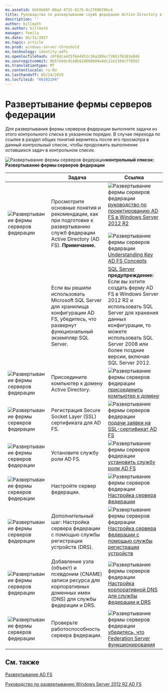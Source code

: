```yaml
---
ms.assetid: bbb5b68f-00ad-4715-8176-0c2769b706c4
title: Руководство по развертыванию служб федерации Active Directory в Windows Server 2012 R2
description: ''
author: billmath
ms.author: billmath
manager: femila
ms.date: 05/31/2017
ms.topic: article
ms.prod: windows-server-threshold
ms.technology: identity-adfs
ms.openlocfilehash: c0f8dca425f644952c36a289ec72651f6383e846
ms.sourcegitcommit: 0b5fd4dc4148b92480db04e4dc22e139dcff8582
ms.translationtype: MT
ms.contentlocale: ru-RU
ms.lasthandoff: 05/24/2019
ms.locfileid: "66192194"
---
```

# <a name="deploying-a-federation-server-farm"></a>Развертывание фермы серверов федерации


Для развертывания фермы серверов федерации выполните задачи из этого контрольного списка в указанном порядке. В случае перехода по ссылке в раздел общих понятий вернитесь после его просмотра в данный контрольный список, чтобы продолжить выполнение оставшихся задач в контрольном списке.  
  
![Развертывание фермы серверов федерации](media/2b05dce3-938f-4168-9b8f-1f4398cbdb9b.gif)**контрольный список: Развертывание фермы серверов федерации**  
  
||Задача|Ссылка|  
|-|--------|-------------|  
|![Развертывание фермы серверов федерации](media/icon_checkboxo.gif)|Просмотрите основные понятия и рекомендации, как при подготовке к развертыванию служб федерации Active Directory \(AD FS\). **Примечание.**|![Развертывание фермы серверов федерации](media/faa393df-4856-4431-9eda-4f4e5be72a90.gif)[руководство по проектированию AD FS в Windows Server 2012 R2](../../ad-fs/design/AD-FS-Design-Guide-in-Windows-Server-2012-R2.md)<br /><br />![Развертывание фермы серверов федерации](media/faa393df-4856-4431-9eda-4f4e5be72a90.gif)[Understanding Key AD FS Concepts](../../ad-fs/technical-reference/Understanding-Key-AD-FS-Concepts.md)|  
||Если вы решили использовать Microsoft SQL Server для хранилища конфигурации AD FS, убедитесь, что развернут функциональный экземпляр SQL Server.|[SQL Server](https://technet.microsoft.com/sqlserver) **предупреждение:** Если вы хотите создать ферму AD FS в Windows Server 2012 R2 и использовать SQL Server для хранения данных конфигурации, то можете использовать SQL Server 2008 или более поздние версии, включая SQL Server 2012.|  
|![Развертывание фермы серверов федерации](media/icon_checkboxo.gif)|Присоедините компьютер к домену Active Directory.|![Развертывание фермы серверов федерации](media/faa393df-4856-4431-9eda-4f4e5be72a90.gif)[присоединить компьютер к домену](Join-a-Computer-to-a-Domain.md)|  
|![Развертывание фермы серверов федерации](media/icon_checkboxo.gif)|Регистрация Secure Socket Layer \(SSL\) сертификата для AD FS.|![Развертывание фермы серверов федерации](media/bc6cea1a-1c6c-4124-8c8f-1df5adfe8c88.gif)[подачи заявки на SSL-сертификат AD FS](Enroll-an-SSL-Certificate-for-AD-FS.md)|  
|![Развертывание фермы серверов федерации](media/icon_checkboxo.gif)|Установите службу роли AD FS.|![Развертывание фермы серверов федерации](media/bc6cea1a-1c6c-4124-8c8f-1df5adfe8c88.gif)[установить службу роли AD FS](Install-the-AD-FS-Role-Service.md)|  
|![Развертывание фермы серверов федерации](media/icon_checkboxo.gif)|Настройте сервер федерации.|![Развертывание фермы серверов федерации](media/bc6cea1a-1c6c-4124-8c8f-1df5adfe8c88.gif)[Настройка сервера федерации](Configure-a-Federation-Server.md)|  
|![Развертывание фермы серверов федерации](media/icon_checkboxo.gif)|Дополнительный шаг: Настройка сервера федерации с помощью службы регистрации устройств \(DRS\).|![Развертывание фермы серверов федерации](media/faa393df-4856-4431-9eda-4f4e5be72a90.gif)[Настройка сервера федерации с помощью службы регистрации устройств](Configure-a-federation-server-with-Device-Registration-Service.md)|  
|![Развертывание фермы серверов федерации](media/icon_checkboxo.gif)|Добавление узла \(объект\) и псевдоним \(CNAME\) записи ресурса для корпоративных доменных имен \(DNS\) для службы федерации и DRS.|![Развертывание фермы серверов федерации](media/faa393df-4856-4431-9eda-4f4e5be72a90.gif)[Настройка корпоративной DNS для службы федерации и DRS](Configure-Corporate-DNS-for-the-Federation-Service-and-DRS.md)|  
|![Развертывание фермы серверов федерации](media/icon_checkboxo.gif)|Проверьте работоспособность сервера федерации.|![Развертывание фермы серверов федерации](media/faa393df-4856-4431-9eda-4f4e5be72a90.gif)[убедитесь, что Federation Server функционирования](Verify-That-a-Federation-Server-Is-Operational.md)|  
  

## <a name="see-also"></a>См. также  
[Развертывание AD FS](../../ad-fs/AD-FS-Deployment.md)  

[Руководство по развертыванию Windows Server 2012 R2 AD FS](../../ad-fs/deployment/Windows-Server-2012-R2-AD-FS-Deployment-Guide.md)  
  

